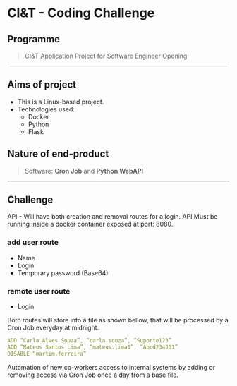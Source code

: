 # CI&T - Coding Challenge

## Programme

> CI&T Application Project for Software Engineer Opening

---

## Aims of project

- This is a Linux-based project.
- Technologies used:
  - Docker
  - Python
  - Flask

## Nature of end-product

> Software: **Cron Job** and **Python WebAPI**

---

## Challenge

API - Will have both creation and removal routes for a login.
API Must be running inside a docker container exposed at port: 8080.

### add user route

- Name
- Login
- Temporary password (Base64)

### remote user route

- Login

Both routes will store into a file as shown bellow, that will be processed by a Cron Job everyday at midnight.

```yaml
ADD “Carla Alves Souza”, “carla.souza”, “Suporte123”
ADD “Mateus Santos Lima”, “mateus.lima1”, “Abcd234J01”
DISABLE “martim.ferreira”
```

Automation of new co-workers access to internal systems by adding or removing access via Cron Job once a day from a base file.
